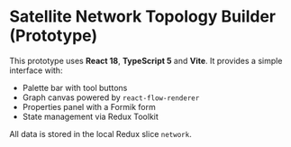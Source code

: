 # Satellite Network Topology Builder (Prototype)

This prototype uses **React 18**, **TypeScript 5** and **Vite**. It provides a simple interface with:

- Palette bar with tool buttons
- Graph canvas powered by `react-flow-renderer`
- Properties panel with a Formik form
- State management via Redux Toolkit

All data is stored in the local Redux slice `network`.
